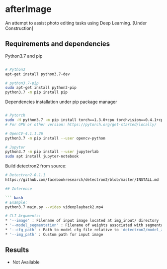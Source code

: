 # afterImage

An attempt to assist photo editing tasks using Deep Learning. [Under Construction]

## Requirements and dependencies

Python3.7 and pip

```bash

# Python3
apt-get install python3.7-dev

# python3.7-pip
sudo apt-get install python3-pip
python3.7 -m pip install pip
```

Dependencies installation under pip package manager

``` bash

# Pytorch
sudo -H python3.7 -m pip install torch==1.3.0+cpu torchvision==0.4.1+cpu -f https://download.pytorch.org/whl/torch_stable.html
# For GPU or other version: https://pytorch.org/get-started/locally/

# OpenCV-4.1.1.26
python3.7 -m pip install --user opencv-python

# Jupyter
python3.7 -m pip install --user jupyterlab
sudo apt install jupyter-notebook
```

Build detectron2 from source:

``` bash
# Detectron2-0.1.1
https://github.com/facebookresearch/detectron2/blob/master/INSTALL.md

## Inference

``` bash
# Example:
python3.7 main.py --video videoplayback2.mp4

# CLI Arguments:
* '--image' : Filename of input image located at img_input/ directory
* '--model_segmentation' : Filename of weights associated with segmentation
* '--cfg_path' : Path to model cfg file relative to 'detectron2/model_zoo/configs'
* '--img_path' : Custom path for input image
```

## Results

* Not Available
